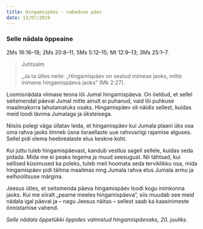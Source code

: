 ```yaml
---
title: Hingamispäev - vabaduse päev
date: 13/07/2019
---
```


### Selle nädala õppeaine
2Ms 16:16–18; 2Ms 20:8–11, 5Ms 5:12–15; Mt 12:9–13; 3Ms 25:1–7.

> <p>Juhtsalm</p>
> „Ja ta ütles neile: „Hingamispäev on seatud inimese jaoks, mitte inimene hingamispäeva jaoks“ (Mk 2:27).

Loomisnädala viimase teona lõi Jumal hingamispäeva. On öeldud, et sellel seitsmendal päeval Jumal mitte ainult ei puhanud, vaid lõi puhkuse maailmakorra lahutamatuks osaks. Hingamispäev oli näidis sellest, kuidas meid loodi lävima Jumalaga ja üksteisega.

Niisiis polegi väga üllatav leida, et hingamispäev kui Jumala plaani üks osa oma rahva jaoks ilmneb üsna iisraellaste uue rahvusriigi rajamise alguses. Sellel pidi olema heebrealaste elus keskne koht.

Kui juttu tuleb hingamispäevast, kandub vestlus sageli sellele, kuidas seda pidada. Mida me ei peaks tegema ja muud seesugust. Nii tähtsad, kui sellised küsimused ka poleks, tuleb meil hoomata seda terviklikku osa, mida hingamispäev pidi täitma maailmas ning Jumala rahva elus Jumala armu ja eelhoolitsuse märgina.

Jeesus ütles, et seitsmenda päeva hingamispäev loodi kogu inimkonna jaoks. Kui me siiralt „peame meeles hingamispäeva“, siis muudab see meid nädala igal päeval ja – nagu Jeesus näitas – sellest saab ka kaasinimeste õnnistamise vahend.

_Selle nädala õppetükki õppides valmistud hingamispäevaks, 20. juuliks._